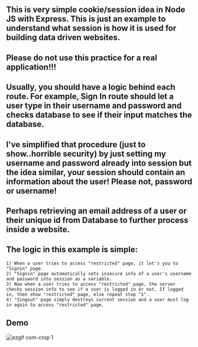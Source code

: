 ## This is very simple cookie/session idea in Node JS with Express. This is just an example to understand what session is how it is used for building data driven websites.

## Please do not use this practice for a real application!!! 
## Usually, you should have a logic behind each route. For example, Sign In route should let a user type in their username and password and checks database to see if their input matches the database.
## I've simplified that procedure (just to show..horrible security) by just setting my username and password already into session but the idea similar, your session should contain an information about the user! Please not, password or username!
## Perhaps retrieving an email address of a user or their unique id from Database to further process inside a website.

## The logic in this example is simple: 

    1) When a user tries to access "restricted" page, it let's you to "Signin" page.
    2) "Signin" page automatically sets insecure info of a user's username and password into session as a variable.
    3) Now when a user tries to access "restricted" page, the server checks session info to see if a user is logged in or not. If logged in, then show "restricted" page, else repeat step "1".
    4) "Singout" page simply destroys current session and a user must log in again to access "restricted" page.

## Demo

![ezgif com-crop 1](https://user-images.githubusercontent.com/10924864/29036496-a6ea0f24-7b6d-11e7-9826-e046c9607d0e.gif)


